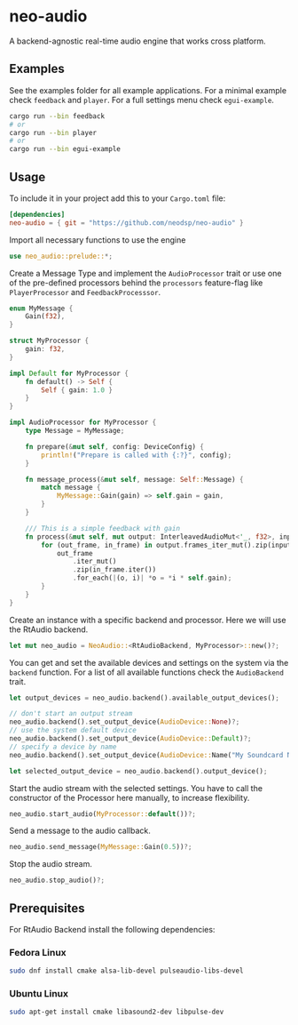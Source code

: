 # neo-audio

A backend-agnostic real-time audio engine that works cross platform.

## Examples

See the examples folder for all example applications.
For a minimal example check `feedback` and `player`.
For a full settings menu check `egui-example`.

```bash
cargo run --bin feedback
# or
cargo run --bin player
# or
cargo run --bin egui-example
```

## Usage

To include it in your project add this to your `Cargo.toml` file:

```toml
[dependencies]
neo-audio = { git = "https://github.com/neodsp/neo-audio" }
```

Import all necessary functions to use the engine

```Rust
use neo_audio::prelude::*;
```

Create a Message Type and implement the `AudioProcessor` trait or use one of the pre-defined processors behind the `processors` feature-flag like `PlayerProcessor` and `FeedbackProcesssor`.

```Rust
enum MyMessage {
    Gain(f32),
}

struct MyProcessor {
    gain: f32,
}

impl Default for MyProcessor {
    fn default() -> Self {
        Self { gain: 1.0 }
    }
}

impl AudioProcessor for MyProcessor {
    type Message = MyMessage;

    fn prepare(&mut self, config: DeviceConfig) {
        println!("Prepare is called with {:?}", config);
    }

    fn message_process(&mut self, message: Self::Message) {
        match message {
            MyMessage::Gain(gain) => self.gain = gain,
        }
    }

    /// This is a simple feedback with gain
    fn process(&mut self, mut output: InterleavedAudioMut<'_, f32>, input: InterleavedAudio<'_, f32>) {
        for (out_frame, in_frame) in output.frames_iter_mut().zip(input.frames_iter()) {
            out_frame
                .iter_mut()
                .zip(in_frame.iter())
                .for_each(|(o, i)| *o = *i * self.gain);
        }
    }
}
```

Create an instance with a specific backend and processor. Here we will use the RtAudio backend.

```Rust
let mut neo_audio = NeoAudio::<RtAudioBackend, MyProcessor>::new()?;
```

You can get and set the available devices and settings on the system via the `backend` function.
For a list of all available functions check the `AudioBackend` trait.

```Rust
let output_devices = neo_audio.backend().available_output_devices();

// don't start an output stream
neo_audio.backend().set_output_device(AudioDevice::None)?;
// use the system default device
neo_audio.backend().set_output_device(AudioDevice::Default)?;
// specify a device by name
neo_audio.backend().set_output_device(AudioDevice::Name("My Soundcard Name"))?;

let selected_output_device = neo_audio.backend().output_device();
```

Start the audio stream with the selected settings. You have to call the constructor of the Processor here manually, to increase flexibility.

```Rust
neo_audio.start_audio(MyProcessor::default())?;
```

Send a message to the audio callback.

```Rust
neo_audio.send_message(MyMessage::Gain(0.5))?;
```

Stop the audio stream.

```Rust
neo_audio.stop_audio()?;
```

## Prerequisites


For RtAudio Backend install the following dependencies:

### Fedora Linux

```bash
sudo dnf install cmake alsa-lib-devel pulseaudio-libs-devel
```

### Ubuntu Linux

```bash
sudo apt-get install cmake libasound2-dev libpulse-dev
```
